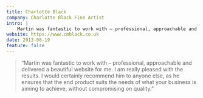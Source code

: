 ```yaml
---
title: Charlotte Black
company: Charlotte Black Fine Artist
intro: |
    Martin was fantastic to work with – professional, approachable and delivered a beautiful website.
website: https://www.cmblack.co.uk
date: 2013-08-19
feature: false
---
```


> “Martin was fantastic to work with – professional, approachable and delivered a beautiful website for me. I am really pleased with the results.  I would certainly recommend him to anyone else, as he ensures that the end product suits the needs of what your business is aiming to achieve, without compromising on quality.”
